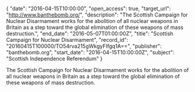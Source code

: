{
  "date": "2016-04-15T10:00:00", 
  "open_access": true, 
  "target_url": "http://www.banthebomb.org/", 
  "description": "The Scottish Campaign for Nuclear Disarmament works for the abolition of all nuclear weapons in Britain as a step toward the global elimination of these weapons of mass destruction.", 
  "end_date": "2016-05-07T01:00:00Z", 
  "title": "Scottish Campaign for Nuclear Disarmament", 
  "record_id": "20160415T100000/TO54rva215gWkgyFIfgq1A==", 
  "publisher": "banthebomb.org", 
  "start_date": "2016-04-15T10:00:00Z", 
  "subject": "Scottish Independence Referendum"
}

The Scottish Campaign for Nuclear Disarmament works for the abolition of all nuclear weapons in Britain as a step toward the global elimination of these weapons of mass destruction.